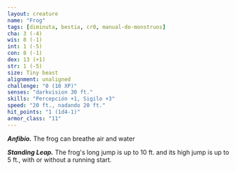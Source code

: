 ```yaml
---
layout: creature
name: "Frog"
tags: [diminuta, bestia, cr0, manual-de-monstruos]
cha: 3 (-4)
wis: 8 (-1)
int: 1 (-5)
con: 8 (-1)
dex: 13 (+1)
str: 1 (-5)
size: Tiny beast
alignment: unaligned
challenge: "0 (10 XP)"
senses: "darkvision 30 ft."
skills: "Percepción +1, Sigilo +3"
speed: "20 ft., nadando 20 ft."
hit_points: "1 (1d4-1)"
armor_class: "11"
---
```


***Anfibio.*** The frog can breathe air and water

***Standing Leap.*** The frog's long jump is up to 10 ft. and its high jump is up to 5 ft., with or without a running start.